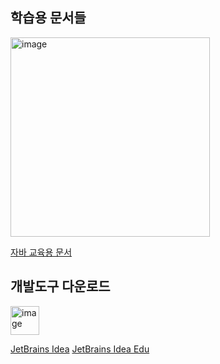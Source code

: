 ## 학습용 문서들

<img width="319" alt="image" src="https://user-images.githubusercontent.com/40907210/164154616-98b1e4a9-9f06-493c-bc84-28e4ca5801f5.png">

[자바 교육용 문서](https://wikidocs.net/book/31)

## 개발도구 다운로드

<img width="46" alt="image" src="https://user-images.githubusercontent.com/40907210/164154674-6d22cad3-dabb-4f62-9373-c683b9f565a0.png">

[JetBrains Idea](https://www.jetbrains.com/ko-kr/idea/)
[JetBrains Idea Edu](https://www.jetbrains.com/ko-kr/idea-edu/)
